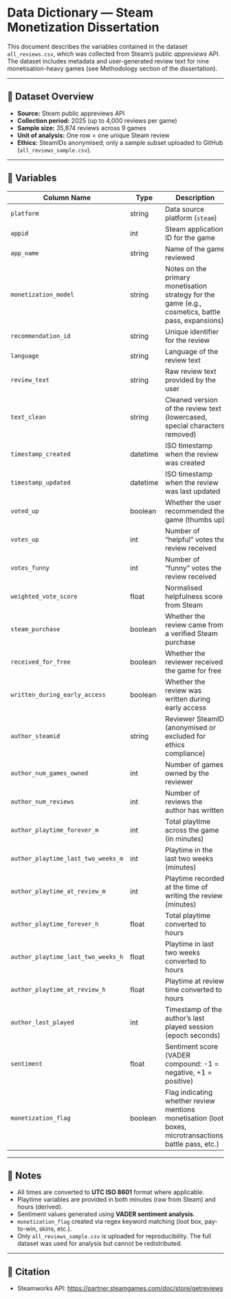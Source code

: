 # Data Dictionary — Steam Monetization Dissertation

This document describes the variables contained in the dataset `all_reviews.csv`, which was collected from Steam’s public *appreviews* API.  
The dataset includes metadata and user-generated review text for nine monetisation-heavy games (see Methodology section of the dissertation).

---

## 🔹 Dataset Overview
- **Source:** Steam public appreviews API  
- **Collection period:** 2025 (up to 4,000 reviews per game)  
- **Sample size:** 35,874 reviews across 9 games  
- **Unit of analysis:** One row = one unique Steam review  
- **Ethics:** SteamIDs anonymised; only a sample subset uploaded to GitHub (`all_reviews_sample.csv`).  

---

## 🔹 Variables

| Column Name | Type | Description |
|-------------|------|-------------|
| `platform` | string | Data source platform (`steam`) |
| `appid` | int | Steam application ID for the game |
| `app_name` | string | Name of the game reviewed |
| `monetization_model` | string | Notes on the primary monetisation strategy for the game (e.g., cosmetics, battle pass, expansions) |
| `recommendation_id` | string | Unique identifier for the review |
| `language` | string | Language of the review text |
| `review_text` | string | Raw review text provided by the user |
| `text_clean` | string | Cleaned version of the review text (lowercased, special characters removed) |
| `timestamp_created` | datetime | ISO timestamp when the review was created |
| `timestamp_updated` | datetime | ISO timestamp when the review was last updated |
| `voted_up` | boolean | Whether the user recommended the game (thumbs up) |
| `votes_up` | int | Number of “helpful” votes the review received |
| `votes_funny` | int | Number of “funny” votes the review received |
| `weighted_vote_score` | float | Normalised helpfulness score from Steam |
| `steam_purchase` | boolean | Whether the review came from a verified Steam purchase |
| `received_for_free` | boolean | Whether the reviewer received the game for free |
| `written_during_early_access` | boolean | Whether the review was written during early access |
| `author_steamid` | string | Reviewer SteamID (anonymised or excluded for ethics compliance) |
| `author_num_games_owned` | int | Number of games owned by the reviewer |
| `author_num_reviews` | int | Number of reviews the author has written |
| `author_playtime_forever_m` | int | Total playtime across the game (in minutes) |
| `author_playtime_last_two_weeks_m` | int | Playtime in the last two weeks (minutes) |
| `author_playtime_at_review_m` | int | Playtime recorded at the time of writing the review (minutes) |
| `author_playtime_forever_h` | float | Total playtime converted to hours |
| `author_playtime_last_two_weeks_h` | float | Playtime in last two weeks converted to hours |
| `author_playtime_at_review_h` | float | Playtime at review time converted to hours |
| `author_last_played` | int | Timestamp of the author’s last played session (epoch seconds) |
| `sentiment` | float | Sentiment score (VADER compound: -1 = negative, +1 = positive) |
| `monetization_flag` | boolean | Flag indicating whether review mentions monetisation (loot boxes, microtransactions, battle pass, etc.) |

---

## 🔹 Notes
- All times are converted to **UTC ISO 8601** format where applicable.  
- Playtime variables are provided in both minutes (raw from Steam) and hours (derived).  
- Sentiment values generated using **VADER sentiment analysis**.  
- `monetization_flag` created via regex keyword matching (loot box, pay-to-win, skins, etc.).  
- Only `all_reviews_sample.csv` is uploaded for reproducibility. The full dataset was used for analysis but cannot be redistributed.  

---

## 🔹 Citation
- Steamworks API: https://partner.steamgames.com/doc/store/getreviews
